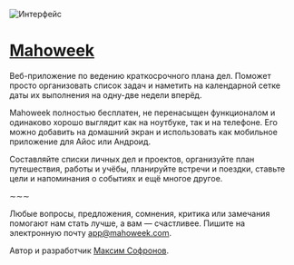![Интерфейс](https://mahoweek.com/img/interface.png?v=4)

# [Mahoweek](https://mahoweek.com)

Веб-приложение по ведению краткосрочного плана дел. Поможет просто организовать список задач и наметить на календарной сетке даты их выполнения на одну-две недели вперёд.

Mahoweek полностью бесплатен, не перенасыщен функционалом и одинаково хорошо выглядит как на ноутбуке, так и на телефоне. Его можно добавить на домашний экран и использовать как мобильное приложение для Айос или Андроид.

Составляйте списки личных дел и проектов, организуйте план путешествия, работы и учёбы, планируйте встречи и поездки, ставьте цели и напоминания о событиях и ещё многое другое.

∼∼∼

Любые вопросы, предложения, сомнения, критика или замечания помогают нам стать лучше, а вам — счастливее. Пишите на электронную почту app@mahoweek.com.

Автор и разработчик [Максим Софронов](https://github.com/imaxsof).
